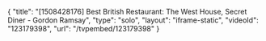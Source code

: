 {
    "title": "[1508428176] Best British Restaurant: The West House, Secret Diner - Gordon Ramsay",
    "type": "solo",
    "layout": "iframe-static",
    "videoId": "123179398",
    "url": "\/tvpembed\/123179398"
}